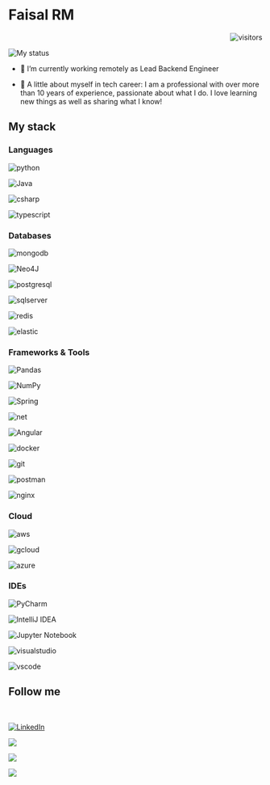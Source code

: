 # Faisal RM

<div  align="right">

  

![visitors](https://visitor-badge.laobi.icu/badge?page_id=github.com/theclai)

</div>

  

![My status](https://github-readme-stats.vercel.app/api?username=theclai&show_icons=true&show_icons=true&title_color=fff&icon_color=79ff97&text_color=9f9f9f&bg_color=161b22)

  
- 🔭 I’m currently working remotely as Lead Backend Engineer

- 👯 A little about myself in tech career: I am a professional with over more than 10 years of experience, passionate about what I do. I love learning new things as well as sharing what I know!

  

## My stack

  

### Languages

![python](https://img.shields.io/badge/Python-FFD43B?style=for-the-badge&logo=python&logoColor=darkgreen)

![Java](https://img.shields.io/badge/java-%23ED8B00.svg?style=for-the-badge&logo=java&logoColor=white)

![csharp](https://img.shields.io/badge/C%23-239120?style=for-the-badge&logo=c-sharp&logoColor=white)

![typescript](https://img.shields.io/badge/TypeScript-007ACC?style=for-the-badge&logo=typescript&logoColor=white)


### Databases


![mongodb](https://img.shields.io/badge/MongoDB-4EA94B?style=for-the-badge&logo=mongodb&logoColor=white)

![Neo4J](https://img.shields.io/badge/Neo4j-008CC1?style=for-the-badge&logo=neo4j&logoColor=white)

![postgresql](https://img.shields.io/badge/PostgreSQL-316192?style=for-the-badge&logo=postgresql&logoColor=white)

![sqlserver](https://img.shields.io/badge/Microsoft%20SQL%20Sever-CC2927?style=for-the-badge&logo=microsoft%20sql%20server&logoColor=white)

![redis](https://img.shields.io/badge/redis-%23DD0031.svg?&style=for-the-badge&logo=redis&logoColor=white)

![elastic](https://img.shields.io/badge/Elastic_Search-005571?style=for-the-badge&logo=elasticsearch&logoColor=white)

### Frameworks & Tools

![Pandas](https://img.shields.io/badge/pandas-%23150458.svg?style=for-the-badge&logo=pandas&logoColor=white)
  
![NumPy](https://img.shields.io/badge/numpy-%23013243.svg?style=for-the-badge&logo=numpy&logoColor=white)
  
![Spring](https://img.shields.io/badge/spring-%236DB33F.svg?style=for-the-badge&logo=spring&logoColor=white)

![net](https://img.shields.io/badge/.NET-5C2D91?style=for-the-badge&logo=dot-net&logoColor=white)

![Angular](https://img.shields.io/badge/angular-%23DD0031.svg?style=for-the-badge&logo=angular&logoColor=white)

![docker](https://img.shields.io/badge/Docker-2CA5E0?style=for-the-badge&logo=docker&logoColor=white)

![git](https://img.shields.io/badge/Git-F05032?style=for-the-badge&logo=git&logoColor=white)

![postman](https://img.shields.io/badge/Postman-FF6C37?style=for-the-badge&logo=Postman&logoColor=white)

![nginx](https://img.shields.io/badge/Nginx-009639?style=for-the-badge&logo=nginx&logoColor=white)

  

### Cloud

![aws](https://img.shields.io/badge/Amazon_AWS-232F3E?style=for-the-badge&logo=amazon-aws&logoColor=white)

![gcloud](https://img.shields.io/badge/Google_Cloud-4285F4?style=for-the-badge&logo=google-cloud&logoColor=white)

![azure](https://img.shields.io/badge/microsoft%20azure-0089D6?style=for-the-badge&logo=microsoft-azure&logoColor=white)

  
### IDEs

![PyCharm](https://img.shields.io/badge/pycharm-143?style=for-the-badge&logo=pycharm&logoColor=black&color=black&labelColor=green)

![IntelliJ IDEA](https://img.shields.io/badge/IntelliJIDEA-000000.svg?style=for-the-badge&logo=intellij-idea&logoColor=white)

![Jupyter Notebook](https://img.shields.io/badge/jupyter-%23FA0F00.svg?style=for-the-badge&logo=jupyter&logoColor=white)

![visualstudio](https://img.shields.io/badge/Visual_Studio-5C2D91?style=for-the-badge&logo=visual%20studio&logoColor=white)

![vscode](https://img.shields.io/badge/Visual_Studio_Code-0078D4?style=for-the-badge&logo=visual%20studio%20code&logoColor=white)


## Follow me

<div  align="left">

<br>

<a href="https://www.https://www.linkedin.com/in/faisalrahmanm/"  target="_blank"><img  src="https://img.shields.io/badge/LinkedIn-%230077B5.svg?&style=for-the-badge&logo=linkedin&logoColor=white"  alt="LinkedIn"></a>

<a  href="https://stackoverflow.com/users/1519416/theclai"  target="_blank"><img  src="https://img.shields.io/badge/Stack_Overflow-FE7A16?style=for-the-badge&logo=stack-overflow&logoColor=white"></a>

<a  href="https://www.hackerrank.com/Theclai"  target="_blank"><img  src="https://img.shields.io/badge/-Hackerrank-2EC866?style=for-the-badge&logo=HackerRank&logoColor=white"></a>
  
<a  href="https://leetcode.com/theclai/" target="_blank"><img  src="https://img.shields.io/badge/LeetCode-000000?style=for-the-badge&logo=LeetCode&logoColor=#d16c06"></a>
<br>

<!--

**theclai/theclai** is a ✨ _special_ ✨ repository because its `README.md` (this file) appears on your GitHub profile.

  

Here are some ideas to get you started:

  

- 🔭 I’m currently working on @alterdata

- 🌱 I’m currently learning ...

- 👯 I’m looking to collaborate on ...

- 🤔 I’m looking for help with ...

- 💬 Ask me about ...

- 📫 How to reach me: ...

- 😄 Pronouns: ...

- ⚡ Fun fact: ...

-->
